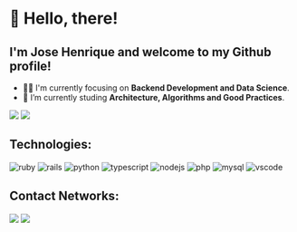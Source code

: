 # 🖖 Hello, there!

## I'm Jose Henrique and welcome to my Github profile!

- 👨‍💻 I'm currently focusing on **Backend Development and Data Science**.
- 🌱 I’m currently studing **Architecture, Algorithms and Good Practices**.

<div>
    <a href=""><img src="https://github-readme-stats.vercel.app/api?username=josehenriquepg&show_icons=true&theme=github_dark_dimmed&count_private=true&hide_rank=true&hide_title=true"/></a>
    <a href=""><img src="https://github-readme-stats.vercel.app/api/top-langs/?username=josehenriquepg&langs_count=8&theme=github_dark_dimmed&hide=html,css&hide_title=true&layout=compact"/></a>
</div>

## Technologies:

<div style="display: inline-block; justify-content: space-between">
    <img align="center" alt="ruby" src="https://img.shields.io/badge/ruby-%23CC342D.svg?style=for-the-badge&logo=ruby&logoColor=white" />
    <img align="center" alt="rails" src="https://img.shields.io/badge/rails-%23CC0000.svg?style=for-the-badge&logo=ruby-on-rails&logoColor=white" />
    <img align="center" alt="python" src="https://img.shields.io/badge/python-3670A0?style=for-the-badge&logo=python&logoColor=ffdd54" />
    <img align="center" alt="typescript"src="https://img.shields.io/badge/typescript-%23007ACC.svg?style=for-the-badge&logo=typescript&logoColor=white" />
    <img align="center" alt="nodejs" src="https://img.shields.io/badge/node.js-6DA55F?style=for-the-badge&logo=node.js&logoColor=white" />
    <img align="center" alt="php" src="https://img.shields.io/badge/php-%23777BB4.svg?style=for-the-badge&logo=php&logoColor=white" />
    <img align="center" alt="mysql"src="https://img.shields.io/badge/mysql-%2300f.svg?style=for-the-badge&logo=mysql&logoColor=white" />
    <img align="center" alt="vscode" src="https://img.shields.io/badge/Visual%20Studio%20Code-0078d7.svg?style=for-the-badge&logo=visual-studio-code&logoColor=white " />          
</div>
<br/>

## Contact Networks:

<div style="display: inline-block">
    <a href="https://www.linkedin.com/in/josehenriquepg/" target="_blank">
    <img align="center" src="https://img.shields.io/badge/LinkedIn-0077B5?style=for-the-badge&logo=linkedin&logoColor=white"/></a>
    <a href="mailto:hpereira012@gmail.com" target="_blank">
    <img align="center" src="https://img.shields.io/badge/Gmail-D14836?style=for-the-badge&logo=gmail&logoColor=white"/></a>
</div>
